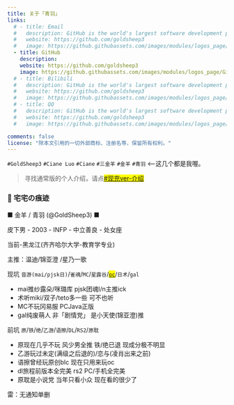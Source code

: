 ```yaml
---
title: 关于「青羽」
links:
  # - title: Email
  #   description: GitHub is the world's largest software development platform.
  #   website: https://github.com/goldsheep3
  #   image: https://github.githubassets.com/images/modules/logos_page/GitHub-Mark.png
  - title: GitHub
    description: 
    website: https://github.com/goldsheep3
    image: https://github.githubassets.com/images/modules/logos_page/GitHub-Mark.png
  # - title: Bilibili
  #   description: GitHub is the world's largest software development platform.
  #   website: https://github.com/goldsheep3
  #   image: https://github.githubassets.com/images/modules/logos_page/GitHub-Mark.png
  # - title: QQ
  #   description: GitHub is the world's largest software development platform.
  #   website: https://github.com/goldsheep3
  #   image: https://github.githubassets.com/images/modules/logos_page/GitHub-Mark.png

comments: false
license: "除本文引用的一切外部商标、注册名等，保留所有权利。"
---
```


`#GoldSheep3`  `#Ciane Luo`  `#Ciane`  `#三金羊`  `#金羊`  `#青羽`  <--这几个都是我喔。

> 寻找通常版的个人介绍，请点<mark>[#现充ver-介绍](/关于我)</mark>

### 🧩 宅宅の痕迹

■ 金羊 / 青羽 (@GoldSheep3) ■

皮下男 - 2003 - INFP - 中立善良 - 处女座

当前-黑龙江(齐齐哈尔大学-教育学专业)

主推：温迪/锦亚澄 /星乃一歌

现坑 `音游(mai/pjsk日)`/`雀魂`/`MC`/`星露谷`/<mark>[`oc`](/categories/ownerrealms)</mark>/`日术`/`gal`

- mai推纱露朵/咪璐库 pjsk团魂l/n主推ick
- 术听miki/双子/teto多一些 可不也听
- MC不玩冈易服 PCJava正版
- gal纯废萌人 非「剧情党」 是小天使(锦亚澄)推

前坑 `原`/`铁`/`绝`/`乙游`/`语擦`/`DL`/`RS2`/`原耽`

- 原现在几乎不玩 风少男全推 铁/绝已退 现成分极不明显
- 乙游玩过未定(满级之后退的)/恋与(凌肖出来之前)
- 语擦曾经玩原创blc 现在只用来玩oc
- dl旅程前版本全完美 rs2 PC/手机全完美
- 原耽是小说党 当年只看小众 现在看的很少了

雷：无通知单删
